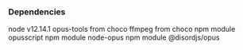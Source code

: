 ### Dependencies
node v12.14.1
opus-tools from choco
ffmpeg from choco
npm module opusscript
npm module node-opus
npm module @disordjs/opus 